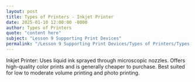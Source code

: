 ```yaml
---
layout: post
title: Types of Printers - Inkjet Printer
date: 2025-01-10 12:00:00 -0000
author: Types of Printers
quote: "content here"
subject: "Lesson 9 Supporting Print Devices"
permalink: "/Lesson 9 Supporting Print Devices/Types of Printers/Types of Printers - Inkjet Printer"
---
```


Inkjet Printer: Uses liquid ink sprayed through microscopic nozzles. Offers high-quality color prints and is generally cheaper to purchase. Best suited for low to moderate volume printing and photo printing.
